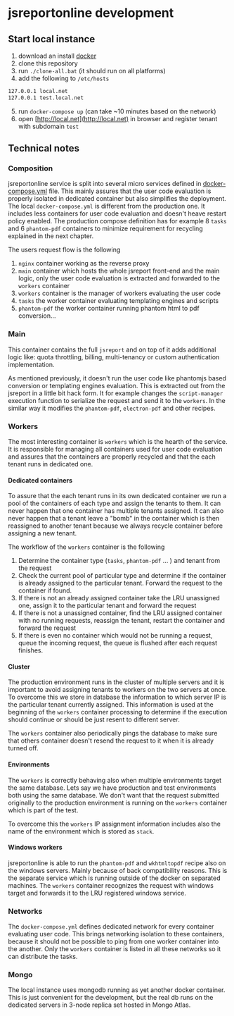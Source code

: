 # jsreportonline development

## Start local instance
1. download an install [docker](https://www.docker.com/community-edition#/download)
2. clone this repository
3. run `./clone-all.bat` (it should run on all platforms)
4. add the following to `/etc/hosts`
```sh
127.0.0.1 local.net 
127.0.0.1 test.local.net
```
5. run `docker-compose up` (can take ~10 minutes based on the network)
6. open [http://local.net](http://local.net) in browser and register tenant with subdomain `test`

## Technical notes

### Composition
jsreportonline service is split into several micro services defined in [docker-compose.yml](https://github.com/jsreportonline/local-dev/blob/master/docker-compose.yml) file. This mainly assures that the user code evaluation is properly isolated in dedicated container but also simplifies the deployment. The local `docker-compose.yml` is different from the production one. It includes less containers for user code evaluation and doesn't heave restart policy enabled. The production compose definition has for example 8 `tasks` and 6 `phantom-pdf` 
containers to minimize requirement for recycling explained in the next chapter. 

The users request flow is the following

1. `nginx` container working as the reverse proxy
2. `main` container which hosts the whole jsreport front-end and the main logic, only the user code evaluation is extracted and forwarded to the `workers` container
3. `workers` container is the manager of workers evaluating the user code
4. `tasks` the worker container evaluating templating engines and scripts
5. `phantom-pdf` the worker container running phantom html to pdf conversion...

### Main
This container contains the full `jsreport` and on top of it adds additional logic like: quota throttling, billing, multi-tenancy or custom authentication implementation. 

As mentioned previously, it doesn't run the user code like phantomjs based conversion or templating engines evaluation. This is extracted out from the jsreport in a little bit hack form. It for example changes the `script-manager` execution function to serialize the request and send it to the `workers`. In the similar way it modifies the `phantom-pdf`, `electron-pdf` and other recipes.

### Workers

The most interesting container is `workers` which is the hearth of the service. It is responsible for managing all containers used for user code evaluation and assures that the containers are properly recycled and that the each tenant runs in dedicated one.

#### Dedicated containers
To assure that the each tenant runs in its own dedicated container we run a pool of the containers of each type and assign the tenants to them. It can never happen that one container has multiple tenants assigned. It can also never happen that a tenant leave a "bomb" in the container which is then reassigned to another tenant because we always recycle container before assigning a new tenant.

The workflow of the `workers` container is the following

1. Determine the container type (`tasks`, `phantom-pdf` ... ) and tenant from the request
2. Check the current pool of particular type and determine if the container is already assigned to the particular tenant. Forward the request to the container if found.
3. If there is not an already assigned container take the LRU unassigned one, assign it to the particular tenant and forward the request
4. If there is not a unassigned container, find the LRU assigned container with no running requests, reassign the tenant, restart the container and forward the request
5. If there is even no container which would not be running a request, queue the incoming request, the queue is flushed after each request finishes.

#### Cluster

The production environment runs in the cluster of multiple servers and it is important to avoid assigning tenants to workers on the two servers at once. To overcome this we store in database the information to which server IP is the particular tenant currently assigned. This information is used at the beginning of the `workers` container processing to determine if the execution should continue or should be just resent to different server.

The `workers` container also periodically pings the database to make sure that others container doesn't resend the request to it when it is already turned off.

#### Environments

The `workers` is correctly behaving also when multiple environments target the same database. Lets say we have production and test environments both using the same database. We don't want that the request submitted originally to the production environment is running on the `workers` container which is part of the test.

To overcome this the `workers` IP assignment information includes also the name of the environment which is stored as `stack`.

#### Windows workers

jsreportonline is able to run the `phantom-pdf` and `wkhtmltopdf` recipe also on the windows servers. Mainly because of back compatibility reasons.  This is the separate service which is running outside of the docker on separated machines. The `workers` container recognizes the request with windows target and forwards it to the LRU registered windows service.

### Networks
The `docker-compose.yml` defines dedicated network for every container evaluating user code. This brings networking isolation to these containers, because it should not be possible to ping from one worker container into the another. Only the `workers` container is listed in all these networks so it can distribute the tasks. 

### Mongo
The local instance uses mongodb running as yet another docker container. This is just convenient for the development, but the real db runs on the dedicated servers in 3-node replica set hosted in Mongo Atlas.



